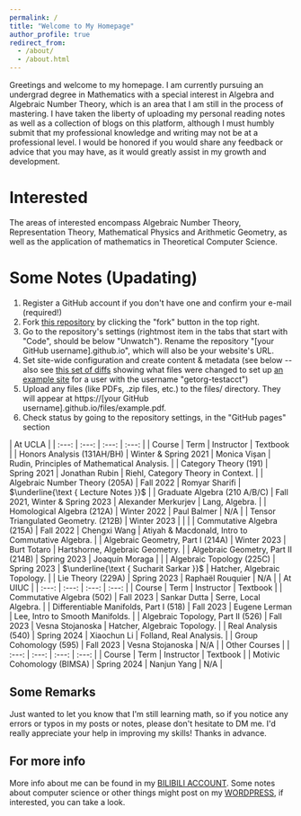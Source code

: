 ```yaml
---
permalink: /
title: "Welcome to My Homepage"
author_profile: true
redirect_from: 
  - /about/
  - /about.html
---
```


Greetings and welcome to my homepage. I am currently pursuing an undergrad degree in Mathematics with a special interest in Algebra and Algebraic Number Theory, which is an area that I am still in the process of mastering. I have taken the liberty of uploading my personal reading notes as well as a collection of blogs on this platform, although I must humbly submit that my professional knowledge and writing may not be at a professional level. I would be honored if you would share any feedback or advice that you may have, as it would greatly assist in my growth and development.

Interested
======
The areas of interested encompass Algebraic Number Theory, Representation Theory, Mathematical Physics and Arithmetic Geometry, as well as the application of mathematics in Theoretical Computer Science.

Some Notes (Upadating)
======
1. Register a GitHub account if you don't have one and confirm your e-mail (required!)
1. Fork [this repository](https://github.com/academicpages/academicpages.github.io) by clicking the "fork" button in the top right. 
1. Go to the repository's settings (rightmost item in the tabs that start with "Code", should be below "Unwatch"). Rename the repository "[your GitHub username].github.io", which will also be your website's URL.
1. Set site-wide configuration and create content & metadata (see below -- also see [this set of diffs](http://archive.is/3TPas) showing what files were changed to set up [an example site](https://getorg-testacct.github.io) for a user with the username "getorg-testacct")
1. Upload any files (like PDFs, .zip files, etc.) to the files/ directory. They will appear at https://[your GitHub username].github.io/files/example.pdf.  
1. Check status by going to the repository settings, in the "GitHub pages" section


| At UCLA |
| :---: | :---: | :---: | :---: |
| Course | Term | Instructor | Textbook |
| Honors Analysis (131AH/BH) | Winter & Spring 2021 | Monica Vișan | Rudin, Principles of Mathematical Analysis. |
| Category Theory (191) | Spring 2021 | Jonathan Rubin | Riehl, Category Theory in Context. |
| Algebraic Number Theory (205A) | Fall 2022 | Romyar Sharifi | $\underline{\text { Lecture Notes }}$ |
| Graduate Algebra $(210 \mathrm{~A} / \mathrm{B} / \mathrm{C})$ | Fall 2021, Winter & Spring 2023 | Alexander Merkurjev | Lang, Algebra. |
| Homological Algebra (212A) | Winter 2022 | Paul Balmer | N/A |
| Tensor Triangulated Geometry. (212B) | Winter 2023 |  |  |
| Commutative Algebra (215A) | Fall 2022 | Chengxi Wang | Atiyah & Macdonald, Intro to Commutative Algebra. |
| Algebraic Geometry, Part I (214A) | Winter 2023 | Burt Totaro | Hartshorne, Algebraic Geometry. |
| Algebraic Geometry, Part II (214B) | Spring 2023 | Joaquín Moraga |  |
| Algebraic Topology (225C) | Spring 2023 | $\underline{\text { Sucharit Sarkar }}$ | Hatcher, Algebraic Topology. |
| Lie Theory (229A) | Spring 2023 | Raphaël Rouquier | N/A |
| At UIUC |
| :---: | :---: | :---: | :---: |
| Course | Term | Instructor | Textbook |
| Commutative Algebra (502) | Fall 2023 | Sankar Dutta | Serre, Local Algebra. |
| Differentiable Manifolds, Part I (518) | Fall 2023 | Eugene Lerman | Lee, Intro to Smooth Manifolds. |
| Algebraic Topology, Part II (526) | Fall 2023 | Vesna Stojanoska | Hatcher, Algebraic Topology. |
| Real Analysis (540) | Spring 2024 | Xiaochun Li | Folland, Real Analysis. |
| Group Cohomology (595) | Fall 2023 | Vesna Stojanoska | N/A |
| Other Courses |
| :---: | :---: | :---: | :---: |
| Course | Term | Instructor | Textbook |
| Motivic Cohomology (BIMSA) | Spring 2024 | Nanjun Yang | N/A |

Some Remarks
------
Just wanted to let you know that I'm still learning math, so if you notice any errors or typos in my posts or notes, please don't hesitate to DM me. I'd really appreciate your help in improving my skills! Thanks in advance.

For more info
------
More info about me can be found in my [BILIBILI ACCOUNT](https://space.bilibili.com/118961960?spm_id_from=333.1365.0.0). Some notes about computer science or other things might post on my [WORDPRESS](https://scottmath.top/), if interested, you can take a look.
